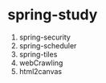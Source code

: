 # spring-study

1. spring-security
2. spring-scheduler
3. spring-tiles
4. webCrawling
5. html2canvas

